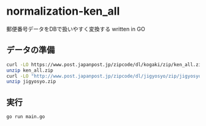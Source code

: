 # normalization-ken_all

郵便番号データをDBで扱いやすく変換する written in GO

## データの準備

```sh
curl -LO https://www.post.japanpost.jp/zipcode/dl/kogaki/zip/ken_all.zip
unzip ken_all.zip
curl -LO "http://www.post.japanpost.jp/zipcode/dl/jigyosyo/zip/jigyosyo.zip" -o jigyosyo.zip
unzip jigyosyo.zip
```

## 実行

```sh
go run main.go
```
